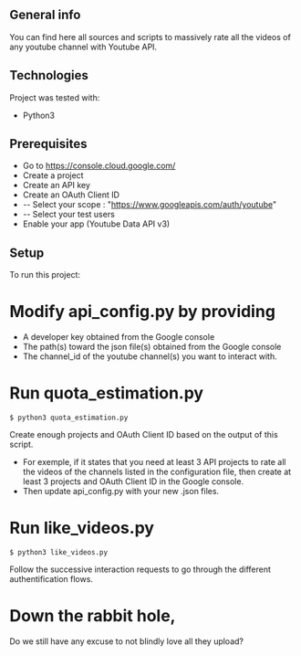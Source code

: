## General info
You can find here all sources and scripts to massively rate all the videos of any youtube channel with Youtube API.

## Technologies
Project was tested with:
* Python3

## Prerequisites
* Go to https://console.cloud.google.com/
* Create a project 
* Create an API key
* Create an OAuth Client ID
* -- Select your scope : "https://www.googleapis.com/auth/youtube"
* -- Select your test users
* Enable your app (Youtube Data API v3)

 
## Setup
To run this project:

# Modify api_config.py by providing
* A developer key obtained from the Google console
* The path(s) toward the json file(s) obtained from the Google console
* The channel_id of the youtube channel(s) you want to interact with.

# Run quota_estimation.py

```
$ python3 quota_estimation.py
```

Create enough projects and OAuth Client ID based on the output of this script.

* For exemple, if it states that you need at least 3 API projects to rate all the videos of the channels listed in the configuration file, then create at least 3 projects and OAuth Client ID in the Google console. 
* Then update api_config.py with your new .json files.


# Run like_videos.py
```
$ python3 like_videos.py
```
Follow the successive interaction requests to go through the different authentification flows.


# Down the rabbit hole,
Do we still have any excuse to not blindly love all they upload?

